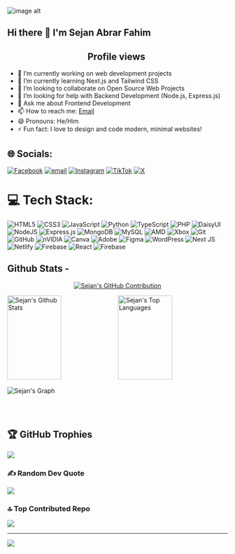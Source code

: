 ![image alt](https://github.com/SejanAbrarFahim/first-project--23/blob/efa48605ed752041de796987a74bd8dff364bee6/WhatsApp%20Image%202025-07-26%20at%2012.30.23%20PM.jpeg)

## Hi there 👋 I'm Sejan Abrar Fahim
<h2 align="center">Profile views <img src:"https://komarev.com/ghpvc/?username=SejanAbrarFahim&color=red"></h2>


- 🔭 I’m currently working on web development projects
- 🌱 I’m currently learning Next.js and Tailwind CSS
- 👯 I’m looking to collaborate on Open Source Web Projects
- 🤔 I’m looking for help with Backend Development (Node.js, Express.js)
- 💬 Ask me about Frontend Development
- 📫 How to reach me: [Email](mailto:sejan62007@gmail.com)
- 😄 Pronouns: He/Him
- ⚡ Fun fact: I love to design and code modern, minimal websites!

## 🌐 Socials:
[![Facebook](https://img.shields.io/badge/Facebook-%231877F2.svg?logo=Facebook&logoColor=white)](https://facebook.com/sejan.abrar.fahim.2024)  [![email](https://img.shields.io/badge/Email-D14836?logo=gmail&logoColor=white)](mailto:sejan62007@gmail.com) [![Instagram](https://img.shields.io/badge/Instagram-%23E4405F.svg?logo=Instagram&logoColor=white)](https://instagram.com/sejan2007___)  [![TikTok](https://img.shields.io/badge/TikTok-%23000000.svg?logo=TikTok&logoColor=white)](https://tiktok.com/@sejanabrarfahim) [![X](https://img.shields.io/badge/X-black.svg?logo=X&logoColor=white)](https://x.com/SejanAbrarFahim) 



# 💻 Tech Stack:
![HTML5](https://img.shields.io/badge/html5-%23E34F26.svg?style=for-the-badge&logo=html5&logoColor=white) ![CSS3](https://img.shields.io/badge/css3-%231572B6.svg?style=for-the-badge&logo=css3&logoColor=white) ![JavaScript](https://img.shields.io/badge/javascript-%23323330.svg?style=for-the-badge&logo=javascript&logoColor=%23F7DF1E) ![Python](https://img.shields.io/badge/python-3670A0?style=for-the-badge&logo=python&logoColor=ffdd54) ![TypeScript](https://img.shields.io/badge/typescript-%23007ACC.svg?style=for-the-badge&logo=typescript&logoColor=white) ![PHP](https://img.shields.io/badge/php-%23777BB4.svg?style=for-the-badge&logo=php&logoColor=white) ![DaisyUI](https://img.shields.io/badge/daisyui-5A0EF8?style=for-the-badge&logo=daisyui&logoColor=white) ![NodeJS](https://img.shields.io/badge/node.js-6DA55F?style=for-the-badge&logo=node.js&logoColor=white) ![Express.js](https://img.shields.io/badge/express.js-%23404d59.svg?style=for-the-badge&logo=express&logoColor=%2361DAFB) ![MongoDB](https://img.shields.io/badge/MongoDB-%234ea94b.svg?style=for-the-badge&logo=mongodb&logoColor=white) ![MySQL](https://img.shields.io/badge/mysql-4479A1.svg?style=for-the-badge&logo=mysql&logoColor=white) ![AMD](https://img.shields.io/badge/AMD-%23000000.svg?style=for-the-badge&logo=amd&logoColor=white) ![Xbox](https://img.shields.io/badge/xbox-%23107C10.svg?style=for-the-badge&logo=xbox&logoColor=white) ![Git](https://img.shields.io/badge/git-%23F05033.svg?style=for-the-badge&logo=git&logoColor=white) ![GitHub](https://img.shields.io/badge/github-%23121011.svg?style=for-the-badge&logo=github&logoColor=white) ![nVIDIA](https://img.shields.io/badge/nVIDIA-%2376B900.svg?style=for-the-badge&logo=nVIDIA&logoColor=white) ![Canva](https://img.shields.io/badge/Canva-%2300C4CC.svg?style=for-the-badge&logo=Canva&logoColor=white) ![Adobe](https://img.shields.io/badge/adobe-%23FF0000.svg?style=for-the-badge&logo=adobe&logoColor=white) ![Figma](https://img.shields.io/badge/figma-%23F24E1E.svg?style=for-the-badge&logo=figma&logoColor=white) ![WordPress](https://img.shields.io/badge/WordPress-%23117AC9.svg?style=for-the-badge&logo=WordPress&logoColor=white) ![Next JS](https://img.shields.io/badge/Next-black?style=for-the-badge&logo=next.js&logoColor=white) ![Netlify](https://img.shields.io/badge/netlify-%23000000.svg?style=for-the-badge&logo=netlify&logoColor=#00C7B7) ![Firebase](https://img.shields.io/badge/firebase-%23039BE5.svg?style=for-the-badge&logo=firebase) ![React](https://img.shields.io/badge/react-%2320232a.svg?style=for-the-badge&logo=react&logoColor=%2361DAFB) ![Firebase](https://img.shields.io/badge/firebase-a08021?style=for-the-badge&logo=firebase&logoColor=ffcd34)

## Github Stats -

<p align="center">
  <a href="https://github.com/SejanAbrarFahim">
    <img src="https://github-profile-summary-cards.vercel.app/api/cards/profile-details?username=SejanAbrarFahim&theme=radical" alt="Sejan's GitHub Contribution"/>
  </a>
</p>

<a> 
    <a href="https://github.com/SejanAbrarFahim"><img alt="Sejan's Github Stats" src="https://denvercoder1-github-readme-stats.vercel.app/api?username=SejanAbrarFahim&show_icons=true&count_private=true&theme=react&border_color=7F3FBF&bg_color=0D1117&title_color=F85D7F&icon_color=F8D866" height="192px" width="49.5%"/></a>
  <a href="https://github.com/SejanAbrarFahim"><img alt="Sejan's Top Languages" src="https://denvercoder1-github-readme-stats.vercel.app/api/top-langs/?username=SejanAbrarFahim&langs_count=8&layout=compact&theme=react&border_color=7F3FBF&bg_color=0D1117&title_color=F85D7F&icon_color=F8D866" height="192px" width="49.5%"/></a>
  <br/>
</a>

![Sejan's Graph](https://github-readme-activity-graph.vercel.app/graph?username=SejanAbrarFahim&custom_title=Sejan's%20GitHub%20Activity%20Graph&bg_color=0D1117&color=7F3FBF&line=7F3FBF&point=7F3FBF&area_color=FFFFFF&title_color=FFFFFF&area=true)

<br/>

<br/>


## 🏆 GitHub Trophies
![](https://github-profile-trophy.vercel.app/?username=SejanAbrarFahim&theme=gruvbox&no-frame=false&no-bg=true&margin-w=4)

### ✍️ Random Dev Quote
![](https://quotes-github-readme.vercel.app/api?type=horizontal&theme=radical)

### 🔝 Top Contributed Repo
![](https://github-contributor-stats.vercel.app/api?username=SejanAbrarFahim&limit=5&theme=dark&combine_all_yearly_contributions=true)

---
[![](https://visitcount.itsvg.in/api?id=SejanAbrarFahim&icon=0&color=0)](https://visitcount.itsvg.in)

<!-- Proudly created with GPRM ( https://gprm.itsvg.in ) -->
